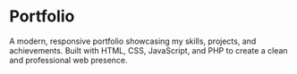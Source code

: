 # Portfolio
A modern, responsive portfolio showcasing my skills, projects, and achievements. Built with HTML, CSS, JavaScript, and PHP to create a clean and professional web presence.
